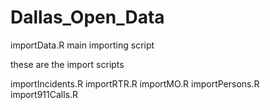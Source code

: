 # Dallas_Open_Data

importData.R main importing script

<p>these are the import scripts
<p> importIncidents.R
 importRTR.R
 importMO.R
 importPersons.R
 import911Calls.R
